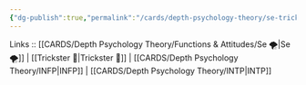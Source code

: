 ```yaml
---
{"dg-publish":true,"permalink":"/cards/depth-psychology-theory/se-trickster/","noteIcon":"","created":"2023-01-05T15:02:23.093+01:00","updated":"2023-03-09T09:58:13.270+01:00"}
---
```


Links :: [[CARDS/Depth Psychology Theory/Functions & Attitudes/Se 🌪️\|Se 🌪️]] | [[Trickster 🤡\|Trickster 🤡]] | [[CARDS/Depth Psychology Theory/INFP\|INFP]] |  [[CARDS/Depth Psychology Theory/INTP\|INTP]]